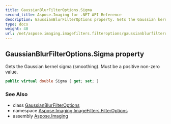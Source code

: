 ```yaml
---
title: GaussianBlurFilterOptions.Sigma
second_title: Aspose.Imaging for .NET API Reference
description: GaussianBlurFilterOptions property. Gets the Gaussian kernel sigma smoothing. Must be a positive nonzero value
type: docs
weight: 40
url: /net/aspose.imaging.imagefilters.filteroptions/gaussianblurfilteroptions/sigma/
---
```

## GaussianBlurFilterOptions.Sigma property

Gets the Gaussian kernel sigma (smoothing). Must be a positive non-zero value.

```csharp
public virtual double Sigma { get; set; }
```

### See Also

* class [GaussianBlurFilterOptions](../)
* namespace [Aspose.Imaging.ImageFilters.FilterOptions](../../gaussianblurfilteroptions/)
* assembly [Aspose.Imaging](../../../)


